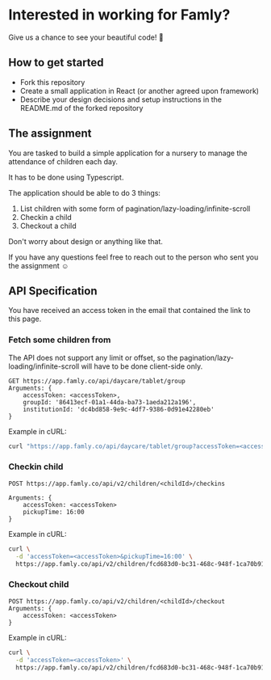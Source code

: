 # Interested in working for Famly?

Give us a chance to see your beautiful code! 🤩

## How to get started
- Fork this repository
- Create a small application in React (or another agreed upon framework)
- Describe your design decisions and setup instructions in the README.md of the forked repository

## The assignment
You are tasked to build a simple application for a nursery to manage the attendance of children each day.

It has to be done using Typescript.

The application should be able to do 3 things:
1. List children with some form of pagination/lazy-loading/infinite-scroll
2. Checkin a child
3. Checkout a child

Don't worry about design or anything like that.

If you have any questions feel free to reach out to the person who sent you the assignment ☺️

## API Specification

You have received an access token in the email that contained the link to this page.

### Fetch some children from

The API does not support any limit or offset, so the pagination/lazy-loading/infinite-scroll will have to be done client-side only.

```
GET https://app.famly.co/api/daycare/tablet/group
Arguments: {
	accessToken: <accessToken>,
	groupId: '86413ecf-01a1-44da-ba73-1aeda212a196',
	institutionId: 'dc4bd858-9e9c-4df7-9386-0d91e42280eb'
}
```

Example in cURL:

```bash
curl "https://app.famly.co/api/daycare/tablet/group?accessToken=<accessToken>&groupId=86413ecf-01a1-44da-ba73-1aeda212a196&institutionId=dc4bd858-9e9c-4df7-9386-0d91e42280eb"
```

### Checkin child
```
POST https://app.famly.co/api/v2/children/<childId>/checkins

Arguments: {
	accessToken: <accessToken>
	pickupTime: 16:00
}
```

Example in cURL:

```bash
curl \
  -d 'accessToken=<accessToken>&pickupTime=16:00' \
  https://app.famly.co/api/v2/children/fcd683d0-bc31-468c-948f-1ca70b91439d/checkins
```

### Checkout child
```
POST https://app.famly.co/api/v2/children/<childId>/checkout
Arguments: {
	accessToken: <accessToken>
}
```

Example in cURL:

```bash
curl \
  -d 'accessToken=<accessToken>' \
  https://app.famly.co/api/v2/children/fcd683d0-bc31-468c-948f-1ca70b91439d/checkout
```